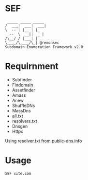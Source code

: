# SEF

```
 _____ _____ _____
/  ___|  ___|  ___|
\  -- | |__ | |_
  --  \  __||  _ |
/\__/ / |___| |
\____/\____/\_| @remonsec
Subdomain Enumeration Framework v2.0
```

# Requirnment 
* Subfinder
* Findomain
* Assetfinder
* Amass
* Anew
* ShuffleDNs
* MassDns
* all.txt
* resolvers.txt
* Dnsgen
* Httpx

Using resolver.txt from public-dns.info

# Usage

```
SEF site.com
```
